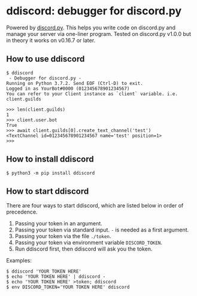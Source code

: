 ddiscord: debugger for discord.py
=====

Powered by [discord.py](https://github.com/Rapptz/discord.py).
This helps you write code on discord.py and manage your server via one-liner program.
Tested on discord.py v1.0.0 but in theory it works on v0.16.7 or later.

## How to use ddiscord
    $ ddiscord
     - Debugger for discord.py -
    Running on Python 3.7.2. Send EOF (Ctrl-D) to exit.
    Logged in as YourBot#0000 (012345678901234567)
    You can refer to your Client instance as `client` variable. i.e. client.guilds
    
    >>> len(client.guilds)
    1
    >>> client.user.bot
    True
    >>> await client.guilds[0].create_text_channel('test')
    <TextChannel id=012345678901234567 name='test' position=1>
    >>>

## How to install ddiscord
    $ python3 -m pip install ddiscord

## How to start ddiscord
There are four ways to start ddiscord, which are listed below in order of precedence.

1. Passing your token in an argument.
2. Passing your token via standard input. `-` is needed as a first argument.
3. Passing your token via the file `./token`.
4. Passing your token via environment variable `DISCORD_TOKEN`.
5. Run ddiscord first, then ddiscord will ask you the token.

Examples:

    $ ddiscord 'YOUR TOKEN HERE'
    $ echo 'YOUR TOKEN HERE' | ddiscord -
    $ echo 'YOUR TOKEN HERE' >token; ddiscord
    $ env DISCORD_TOKEN='YOUR TOKEN HERE' ddiscord
